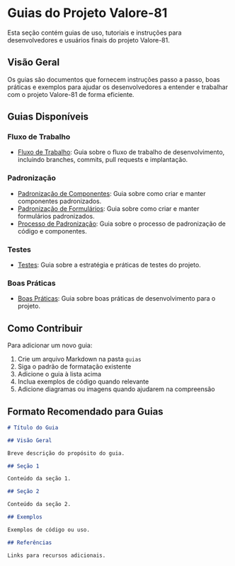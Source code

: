 # Guias do Projeto Valore-81

Esta seção contém guias de uso, tutoriais e instruções para desenvolvedores e usuários finais do projeto Valore-81.

## Visão Geral

Os guias são documentos que fornecem instruções passo a passo, boas práticas e exemplos para ajudar os desenvolvedores a entender e trabalhar com o projeto Valore-81 de forma eficiente.

## Guias Disponíveis

### Fluxo de Trabalho

- [Fluxo de Trabalho](./fluxo-trabalho.md): Guia sobre o fluxo de trabalho de desenvolvimento, incluindo branches, commits, pull requests e implantação.

### Padronização

- [Padronização de Componentes](./padronizacao-componentes.md): Guia sobre como criar e manter componentes padronizados.
- [Padronização de Formulários](./padronizacao-formularios.md): Guia sobre como criar e manter formulários padronizados.
- [Processo de Padronização](./processo-padronizacao.md): Guia sobre o processo de padronização de código e componentes.

### Testes

- [Testes](./testes.md): Guia sobre a estratégia e práticas de testes do projeto.

### Boas Práticas

- [Boas Práticas](./boas-praticas.md): Guia sobre boas práticas de desenvolvimento para o projeto.

## Como Contribuir

Para adicionar um novo guia:

1. Crie um arquivo Markdown na pasta `guias`
2. Siga o padrão de formatação existente
3. Adicione o guia à lista acima
4. Inclua exemplos de código quando relevante
5. Adicione diagramas ou imagens quando ajudarem na compreensão

## Formato Recomendado para Guias

```markdown
# Título do Guia

## Visão Geral

Breve descrição do propósito do guia.

## Seção 1

Conteúdo da seção 1.

## Seção 2

Conteúdo da seção 2.

## Exemplos

Exemplos de código ou uso.

## Referências

Links para recursos adicionais.
```